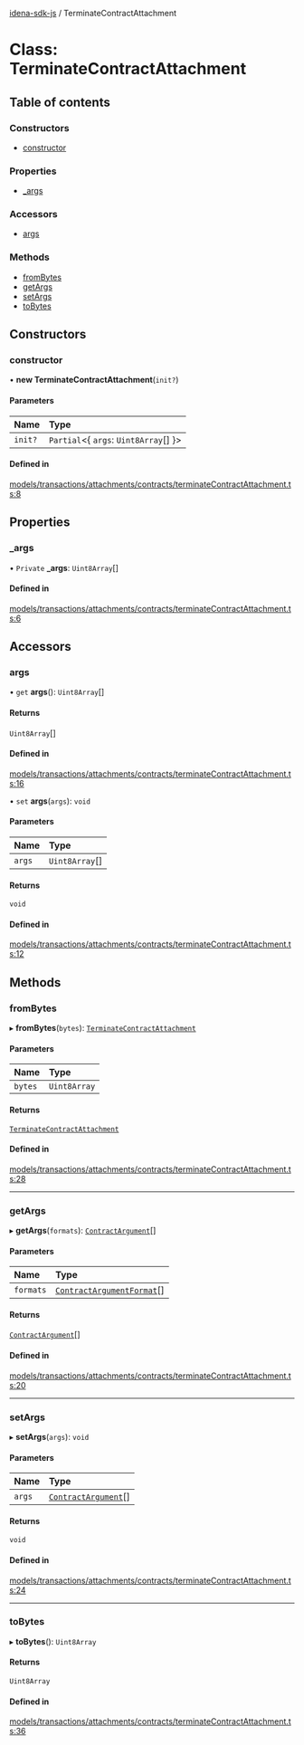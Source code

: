 [idena-sdk-js](../README.md) / TerminateContractAttachment

# Class: TerminateContractAttachment

## Table of contents

### Constructors

- [constructor](TerminateContractAttachment.md#constructor)

### Properties

- [\_args](TerminateContractAttachment.md#_args)

### Accessors

- [args](TerminateContractAttachment.md#args)

### Methods

- [fromBytes](TerminateContractAttachment.md#frombytes)
- [getArgs](TerminateContractAttachment.md#getargs)
- [setArgs](TerminateContractAttachment.md#setargs)
- [toBytes](TerminateContractAttachment.md#tobytes)

## Constructors

### constructor

• **new TerminateContractAttachment**(`init?`)

#### Parameters

| Name | Type |
| :------ | :------ |
| `init?` | `Partial`<{ `args`: `Uint8Array`[]  }\> |

#### Defined in

[models/transactions/attachments/contracts/terminateContractAttachment.ts:8](https://github.com/idena-network/idena-sdk-js/blob/f054b38/src/models/transactions/attachments/contracts/terminateContractAttachment.ts#L8)

## Properties

### \_args

• `Private` **\_args**: `Uint8Array`[]

#### Defined in

[models/transactions/attachments/contracts/terminateContractAttachment.ts:6](https://github.com/idena-network/idena-sdk-js/blob/f054b38/src/models/transactions/attachments/contracts/terminateContractAttachment.ts#L6)

## Accessors

### args

• `get` **args**(): `Uint8Array`[]

#### Returns

`Uint8Array`[]

#### Defined in

[models/transactions/attachments/contracts/terminateContractAttachment.ts:16](https://github.com/idena-network/idena-sdk-js/blob/f054b38/src/models/transactions/attachments/contracts/terminateContractAttachment.ts#L16)

• `set` **args**(`args`): `void`

#### Parameters

| Name | Type |
| :------ | :------ |
| `args` | `Uint8Array`[] |

#### Returns

`void`

#### Defined in

[models/transactions/attachments/contracts/terminateContractAttachment.ts:12](https://github.com/idena-network/idena-sdk-js/blob/f054b38/src/models/transactions/attachments/contracts/terminateContractAttachment.ts#L12)

## Methods

### fromBytes

▸ **fromBytes**(`bytes`): [`TerminateContractAttachment`](TerminateContractAttachment.md)

#### Parameters

| Name | Type |
| :------ | :------ |
| `bytes` | `Uint8Array` |

#### Returns

[`TerminateContractAttachment`](TerminateContractAttachment.md)

#### Defined in

[models/transactions/attachments/contracts/terminateContractAttachment.ts:28](https://github.com/idena-network/idena-sdk-js/blob/f054b38/src/models/transactions/attachments/contracts/terminateContractAttachment.ts#L28)

___

### getArgs

▸ **getArgs**(`formats`): [`ContractArgument`](../interfaces/ContractArgument.md)[]

#### Parameters

| Name | Type |
| :------ | :------ |
| `formats` | [`ContractArgumentFormat`](../enums/ContractArgumentFormat.md)[] |

#### Returns

[`ContractArgument`](../interfaces/ContractArgument.md)[]

#### Defined in

[models/transactions/attachments/contracts/terminateContractAttachment.ts:20](https://github.com/idena-network/idena-sdk-js/blob/f054b38/src/models/transactions/attachments/contracts/terminateContractAttachment.ts#L20)

___

### setArgs

▸ **setArgs**(`args`): `void`

#### Parameters

| Name | Type |
| :------ | :------ |
| `args` | [`ContractArgument`](../interfaces/ContractArgument.md)[] |

#### Returns

`void`

#### Defined in

[models/transactions/attachments/contracts/terminateContractAttachment.ts:24](https://github.com/idena-network/idena-sdk-js/blob/f054b38/src/models/transactions/attachments/contracts/terminateContractAttachment.ts#L24)

___

### toBytes

▸ **toBytes**(): `Uint8Array`

#### Returns

`Uint8Array`

#### Defined in

[models/transactions/attachments/contracts/terminateContractAttachment.ts:36](https://github.com/idena-network/idena-sdk-js/blob/f054b38/src/models/transactions/attachments/contracts/terminateContractAttachment.ts#L36)
